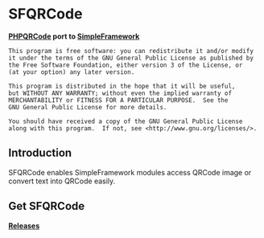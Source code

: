 SFQRCode
===================

__[PHPQRCode](https://github.com/aferrandini/PHPQRCode) port to [SimpleFramework](https://github.com/iTXTech/SimpleFramework)__

	This program is free software: you can redistribute it and/or modify
	it under the terms of the GNU General Public License as published by
	the Free Software Foundation, either version 3 of the License, or
	(at your option) any later version.

	This program is distributed in the hope that it will be useful,
	but WITHOUT ANY WARRANTY; without even the implied warranty of
	MERCHANTABILITY or FITNESS FOR A PARTICULAR PURPOSE.  See the
	GNU General Public License for more details.

	You should have received a copy of the GNU General Public License
	along with this program.  If not, see <http://www.gnu.org/licenses/>.

Introduction
-------------
SFQRCode enables SimpleFramework modules access QRCode image or convert text into QRCode easily.

Get SFQRCode
-------------
__[Releases](https://github.com/PeratX/SFQRCode/releases)__